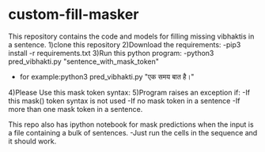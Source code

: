 # custom-fill-masker
This repository contains the code and models for filling missing vibhaktis in a sentence.
1)clone this repository
2)Download the requirements:
-pip3 install -r requirements.txt
3)Run this python program:
-python3 pred_vibhakti.py "sentence_with_mask_token"
- for example:python3 pred_vibhakti.py "एक समय <mask> बात है।"

4)Please Use this mask token syntax:<mask>
5)Program raises an exception if:
-If this mask(<mask>) token syntax is not used
-If no mask token in a sentence
-If more than one mask token in a sentence.

This repo also has ipython notebook for mask predictions when the input is a file containing a bulk of sentences.
-Just run the cells in the sequence and it should work.

